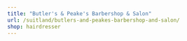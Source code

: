 ```yaml
---
title: "Butler's & Peake's Barbershop & Salon"
url: /suitland/butlers-and-peakes-barbershop-and-salon/
shop: hairdresser
---
```

